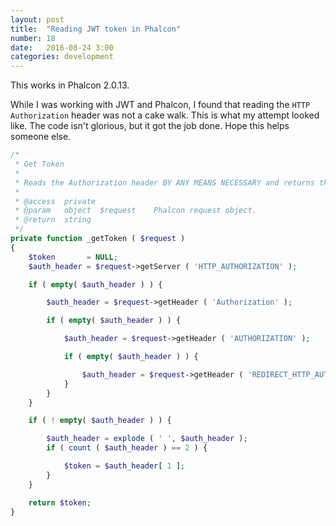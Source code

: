 ```yaml
---
layout: post
title:  "Reading JWT token in Phalcon"
number: 18
date:   2016-08-24 3:00
categories: development
---
```

This works in Phalcon 2.0.13.

While I was working with JWT and Phalcon, I found that reading the `HTTP Authorization` header was not a cake walk. This is what my attempt looked like. The code isn't glorious, but it got the job done. Hope this helps someone else.

```php
/*
 * Get Token
 *
 * Reads the Authorization header BY ANY MEANS NECESSARY and returns the token contained within.
 *
 * @access  private
 * @param   object  $request    Phalcon request object.
 * @return  string
 */
private function _getToken ( $request )
{
    $token       = NULL;
    $auth_header = $request->getServer ( 'HTTP_AUTHORIZATION' );

    if ( empty( $auth_header ) ) {

        $auth_header = $request->getHeader ( 'Authorization' );

        if ( empty( $auth_header ) ) {

            $auth_header = $request->getHeader ( 'AUTHORIZATION' );

            if ( empty( $auth_header ) ) {

                $auth_header = $request->getHeader ( 'REDIRECT_HTTP_AUTHORIZATION' );
            }
        }
    }

    if ( ! empty( $auth_header ) ) {

        $auth_header = explode ( ' ', $auth_header );
        if ( count ( $auth_header ) == 2 ) {

            $token = $auth_header[ 1 ];
        }
    }

    return $token;
}
```